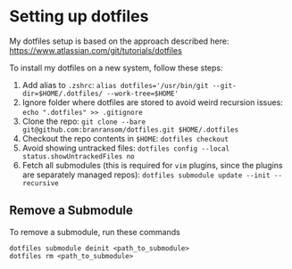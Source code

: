 # Setting up dotfiles

My dotfiles setup is based on the approach described here: https://www.atlassian.com/git/tutorials/dotfiles

To install my dotfiles on a new system, follow these steps:

1. Add alias to `.zshrc`: `alias dotfiles='/usr/bin/git --git-dir=$HOME/.dotfiles/ --work-tree=$HOME'`
2. Ignore folder where dotfiles are stored to avoid weird recursion issues: `echo ".dotfiles" >> .gitignore`
3. Clone the repo: `git clone --bare git@github.com:branransom/dotfiles.git $HOME/.dotfiles`
4. Checkout the repo contents in `$HOME`: `dotfiles checkout`
5. Avoid showing untracked files: `dotfiles config --local status.showUntrackedFiles no`
6. Fetch all submodules (this is required for `vim` plugins, since the plugins are separately managed repos): `dotfiles submodule update --init --recursive`

## Remove a Submodule

To remove a submodule, run these commands

```
dotfiles submodule deinit <path_to_submodule>
dotfiles rm <path_to_submodule>
```
